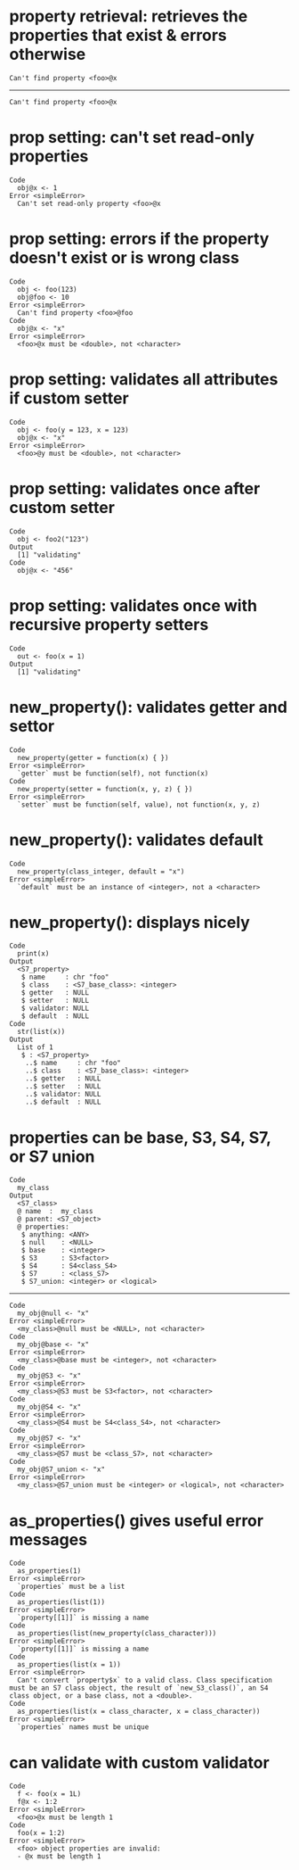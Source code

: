 # property retrieval: retrieves the properties that exist & errors otherwise

    Can't find property <foo>@x

---

    Can't find property <foo>@x

# prop setting: can't set read-only properties

    Code
      obj@x <- 1
    Error <simpleError>
      Can't set read-only property <foo>@x

# prop setting: errors if the property doesn't exist or is wrong class

    Code
      obj <- foo(123)
      obj@foo <- 10
    Error <simpleError>
      Can't find property <foo>@foo
    Code
      obj@x <- "x"
    Error <simpleError>
      <foo>@x must be <double>, not <character>

# prop setting: validates all attributes if custom setter

    Code
      obj <- foo(y = 123, x = 123)
      obj@x <- "x"
    Error <simpleError>
      <foo>@y must be <double>, not <character>

# prop setting: validates once after custom setter

    Code
      obj <- foo2("123")
    Output
      [1] "validating"
    Code
      obj@x <- "456"

# prop setting: validates once with recursive property setters

    Code
      out <- foo(x = 1)
    Output
      [1] "validating"

# new_property(): validates getter and settor

    Code
      new_property(getter = function(x) { })
    Error <simpleError>
      `getter` must be function(self), not function(x)
    Code
      new_property(setter = function(x, y, z) { })
    Error <simpleError>
      `setter` must be function(self, value), not function(x, y, z)

# new_property(): validates default

    Code
      new_property(class_integer, default = "x")
    Error <simpleError>
      `default` must be an instance of <integer>, not a <character>

# new_property(): displays nicely

    Code
      print(x)
    Output
      <S7_property> 
       $ name     : chr "foo"
       $ class    : <S7_base_class>: <integer>
       $ getter   : NULL
       $ setter   : NULL
       $ validator: NULL
       $ default  : NULL
    Code
      str(list(x))
    Output
      List of 1
       $ : <S7_property> 
        ..$ name     : chr "foo"
        ..$ class    : <S7_base_class>: <integer>
        ..$ getter   : NULL
        ..$ setter   : NULL
        ..$ validator: NULL
        ..$ default  : NULL

# properties can be base, S3, S4, S7, or S7 union

    Code
      my_class
    Output
      <S7_class>
      @ name  :  my_class
      @ parent: <S7_object>
      @ properties:
       $ anything: <ANY>                 
       $ null    : <NULL>                
       $ base    : <integer>             
       $ S3      : S3<factor>            
       $ S4      : S4<class_S4>          
       $ S7      : <class_S7>            
       $ S7_union: <integer> or <logical>

---

    Code
      my_obj@null <- "x"
    Error <simpleError>
      <my_class>@null must be <NULL>, not <character>
    Code
      my_obj@base <- "x"
    Error <simpleError>
      <my_class>@base must be <integer>, not <character>
    Code
      my_obj@S3 <- "x"
    Error <simpleError>
      <my_class>@S3 must be S3<factor>, not <character>
    Code
      my_obj@S4 <- "x"
    Error <simpleError>
      <my_class>@S4 must be S4<class_S4>, not <character>
    Code
      my_obj@S7 <- "x"
    Error <simpleError>
      <my_class>@S7 must be <class_S7>, not <character>
    Code
      my_obj@S7_union <- "x"
    Error <simpleError>
      <my_class>@S7_union must be <integer> or <logical>, not <character>

# as_properties() gives useful error messages

    Code
      as_properties(1)
    Error <simpleError>
      `properties` must be a list
    Code
      as_properties(list(1))
    Error <simpleError>
      `property[[1]]` is missing a name
    Code
      as_properties(list(new_property(class_character)))
    Error <simpleError>
      `property[[1]]` is missing a name
    Code
      as_properties(list(x = 1))
    Error <simpleError>
      Can't convert `property$x` to a valid class. Class specification must be an S7 class object, the result of `new_S3_class()`, an S4 class object, or a base class, not a <double>.
    Code
      as_properties(list(x = class_character, x = class_character))
    Error <simpleError>
      `properties` names must be unique

# can validate with custom validator

    Code
      f <- foo(x = 1L)
      f@x <- 1:2
    Error <simpleError>
      <foo>@x must be length 1
    Code
      foo(x = 1:2)
    Error <simpleError>
      <foo> object properties are invalid:
      - @x must be length 1

